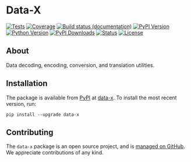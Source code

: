 # Data-X

[![Tests](https://github.com/daq-tools/data-x/actions/workflows/tests.yml/badge.svg)](https://github.com/daq-tools/data-x/actions/workflows/tests.yml)
[![Coverage](https://codecov.io/gh/daq-tools/data-x/branch/main/graph/badge.svg)](https://app.codecov.io/gh/daq-tools/data-x)
[![Build status (documentation)](https://readthedocs.org/projects/data-x/badge/)](https://cratedb.com/docs/data-x/)
[![PyPI Version](https://img.shields.io/pypi/v/data-x.svg)](https://pypi.org/project/data-x/)
[![Python Version](https://img.shields.io/pypi/pyversions/data-x.svg)](https://pypi.org/project/data-x/)
[![PyPI Downloads](https://pepy.tech/badge/data-x/month)](https://pepy.tech/project/data-x/)
[![Status](https://img.shields.io/pypi/status/data-x.svg)](https://pypi.org/project/data-x/)
[![License](https://img.shields.io/pypi/l/data-x.svg)](https://pypi.org/project/data-x/)

## About
Data decoding, encoding, conversion, and translation utilities.

## Installation
The package is available from [PyPI] at [data-x]. 
To install the most recent version, run:
```shell
pip install --upgrade data-x
```

## Contributing
The `data-x` package is an open source project, and is
[managed on GitHub](https://github.com/daq-tools/data-x).
We appreciate contributions of any kind.


[data-x]: https://pypi.org/project/data-x/
[PyPI]: https://pypi.org/
